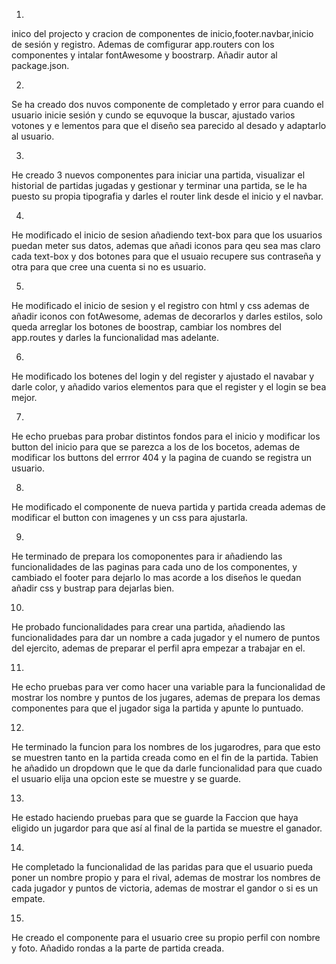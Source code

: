 1.
inico del projecto y cracion de componentes de inicio,footer.navbar,inicio de sesión y registro. Ademas de comfigurar app.routers con los componentes y intalar fontAwesome y boostrarp. Añadir autor al package.json.


2.
Se ha creado dos nuvos componente de completado y error para cuando el usuario inicie sesión y cundo se equvoque la buscar, ajustado varios votones y e lementos para que el diseño sea parecido al desado y adaptarlo al usuario.

3.
He creado 3 nuevos componentes para iniciar una partida, visualizar el historial de partidas jugadas y gestionar y terminar una partida, se le ha puesto su propia tipografia y
darles el router link desde el inicio y el navbar.

4.
He modificado el inicio de sesion añadiendo text-box para que los usuarios puedan meter sus datos, ademas que añadi iconos para qeu sea mas claro cada text-box y dos botones 
para que el usuaio recupere sus contraseña y otra para que cree una cuenta si no es usuario.


5.
He modificado el inicio de sesion y el registro con html y css ademas de añadir iconos con fotAwesome, ademas de decorarlos y darles estilos, 
solo queda arreglar los botones de boostrap, cambiar los nombres del app.routes y darles la funcionalidad mas adelante.

6.
He modificado los botenes del login y del register y ajustado el navabar y darle color, y añadido varios elementos para que el register y el login se bea mejor.

7.
He echo pruebas para probar distintos fondos para el inicio y modificar los button del inicio para que se parezca a los de los bocetos, ademas de modificar los buttons
del errror 404 y la pagina de cuando se registra un usuario.

8.
He modificado el componente de nueva partida y partida creada ademas de modificar el button con imagenes y un css para ajustarla.

9.
He terminado de prepara los comoponentes para ir añadiendo las funcionalidades de las paginas para cada uno de los componentes, y cambiado el footer para dejarlo lo mas acorde a los diseños le quedan añadir css y bustrap para dejarlas bien.


10.
He probado funcionalidades para crear una partida, añadiendo las 
funcionalidades para dar un nombre a cada jugador y el numero de 
puntos del ejercito, ademas de preparar el perfil apra empezar a 
trabajar en el.


11.
He echo pruebas para ver como hacer una variable para la funcionalidad de mostrar los nombre y puntos de los jugares, ademas de prepara los demas  componentes para que el jugador 
siga la partida y apunte lo puntuado.

12.
He terminado la funcion para los nombres de los jugarodres, para que esto se muestren tanto en la partida creada como en el fin de la partida. Tabien he añadido un dropdown que le 
que da darle funcionalidad para que cuado el usuario elija una opcion este se muestre y se guarde.

13.
He estado haciendo pruebas para que se guarde la Faccion que haya eligido un jugardor para  que así al final de la partida se muestre el ganador.

14.
He completado la funcionalidad de las paridas para que el usuario pueda poner un nombre propio y para el rival, ademas de mostrar los nombres de cada jugador y puntos de victoria, ademas de mostrar el gandor o si es un empate.

15.
He creado el componente para el usuario cree su propio perfil con nombre y foto. Añadido rondas a la parte de partida creada.